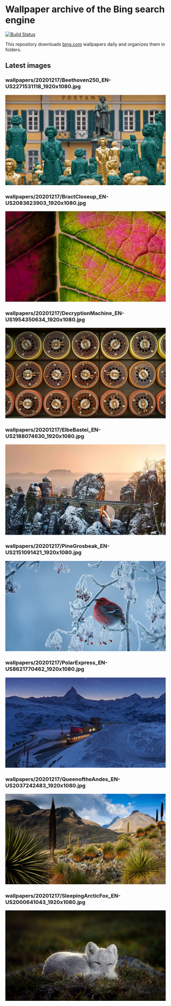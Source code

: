 # Wallpaper archive of the Bing search engine

[![Build Status](https://travis-ci.org/kijart/bing-daily-images-dl.svg?branch=wallpapers)](https://travis-ci.org/kijart/bing-daily-images-dl)

This repository downloads [bing.com](https://www.bing.com) wallpapers daily and organizes them in folders.

## Latest images

<!-- Wallpapers -->

### wallpapers/20201217/Beethoven250_EN-US2271531118_1920x1080.jpg

![wallpapers/20201217/Beethoven250_EN-US2271531118_1920x1080.jpg](wallpapers/20201217/Beethoven250_EN-US2271531118_1920x1080.jpg)

### wallpapers/20201217/BractCloseup_EN-US2083623903_1920x1080.jpg

![wallpapers/20201217/BractCloseup_EN-US2083623903_1920x1080.jpg](wallpapers/20201217/BractCloseup_EN-US2083623903_1920x1080.jpg)

### wallpapers/20201217/DecryptionMachine_EN-US1954350634_1920x1080.jpg

![wallpapers/20201217/DecryptionMachine_EN-US1954350634_1920x1080.jpg](wallpapers/20201217/DecryptionMachine_EN-US1954350634_1920x1080.jpg)

### wallpapers/20201217/ElbeBastei_EN-US2188074630_1920x1080.jpg

![wallpapers/20201217/ElbeBastei_EN-US2188074630_1920x1080.jpg](wallpapers/20201217/ElbeBastei_EN-US2188074630_1920x1080.jpg)

### wallpapers/20201217/PineGrosbeak_EN-US2151091421_1920x1080.jpg

![wallpapers/20201217/PineGrosbeak_EN-US2151091421_1920x1080.jpg](wallpapers/20201217/PineGrosbeak_EN-US2151091421_1920x1080.jpg)

### wallpapers/20201217/PolarExpress_EN-US8621770462_1920x1080.jpg

![wallpapers/20201217/PolarExpress_EN-US8621770462_1920x1080.jpg](wallpapers/20201217/PolarExpress_EN-US8621770462_1920x1080.jpg)

### wallpapers/20201217/QueenoftheAndes_EN-US2037242483_1920x1080.jpg

![wallpapers/20201217/QueenoftheAndes_EN-US2037242483_1920x1080.jpg](wallpapers/20201217/QueenoftheAndes_EN-US2037242483_1920x1080.jpg)

### wallpapers/20201217/SleepingArcticFox_EN-US2000641043_1920x1080.jpg

![wallpapers/20201217/SleepingArcticFox_EN-US2000641043_1920x1080.jpg](wallpapers/20201217/SleepingArcticFox_EN-US2000641043_1920x1080.jpg)

